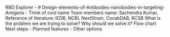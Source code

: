 RBD Explorer - # Design-elements-of-Antibodies-nanobodies-in-targeting-Antigens  - Think of cool name 
Team members name: Sachendra Kumar, 
Reference of literature:  IEDB, NCBI, NextStrain, CovabDAB, RCSB
What is the problem we are trying to solve?
Why should we solve it?
Flow chart 
Next steps - Planned features - Other options

